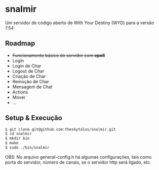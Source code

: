 # snalmir
Um servidor de código aberto de With Your Destiny (WYD) para a versão 7.54

## Roadmap
- ~~Funcionamento básico do servidor com **epoll**~~
- Login
- Login de Char
- Logout de Char
- Criação de Char
- Remoção de Char
- Mensagem de Chat
- Actions
- Mover
- ...

## Setup & Execução
```bash
$ git clone git@github.com:theskytalos/snalmir.git
$ cd snalmir
$ mkdir bin
$ make
$ sudo ./bin/snalmir
```
OBS: No arquivo general-config.h há algumas configurações, tais como porta do servidor, número de canais, se o servidor http será ligado, etc.
